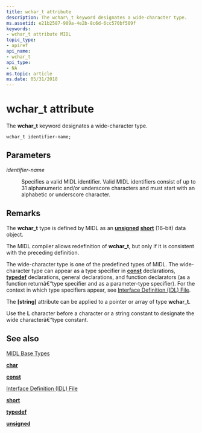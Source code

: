 ```yaml
---
title: wchar_t attribute
description: The wchar\_t keyword designates a wide-character type.
ms.assetid: e21b2587-909a-4e2b-8c6d-6cc570bf509f
keywords:
- wchar_t attribute MIDL
topic_type:
- apiref
api_name:
- wchar_t
api_type:
- NA
ms.topic: article
ms.date: 05/31/2018
---
```


# wchar\_t attribute

The **wchar\_t** keyword designates a wide-character type.

``` syntax
wchar_t identifier-name;
```

## Parameters

<dl> <dt>

*identifier-name* 
</dt> <dd>

Specifies a valid MIDL identifier. Valid MIDL identifiers consist of up to 31 alphanumeric and/or underscore characters and must start with an alphabetic or underscore character.

</dd> </dl>

## Remarks

The **wchar\_t** type is defined by MIDL as an [**unsigned**](unsigned.md) [**short**](short.md) (16-bit) data object.

The MIDL compiler allows redefinition of **wchar\_t**, but only if it is consistent with the preceding definition.

The wide-character type is one of the predefined types of MIDL. The wide-character type can appear as a type specifier in [**const**](const.md) declarations, [**typedef**](typedef.md) declarations, general declarations, and function declarators (as a function returnâ€“type specifier and as a parameter-type specifier). For the context in which type specifiers appear, see [Interface Definition (IDL) File](interface-definition-idl-file.md).

The **\[string\]** attribute can be applied to a pointer or array of type **wchar\_t**.

Use the **L** character before a character or a string constant to designate the wide characterâ€“type constant.

## See also

<dl> <dt>

[MIDL Base Types](midl-base-types.md)
</dt> <dt>

[**char**](char-idl.md)
</dt> <dt>

[**const**](const.md)
</dt> <dt>

[Interface Definition (IDL) File](interface-definition-idl-file.md)
</dt> <dt>

[**short**](short.md)
</dt> <dt>

[**typedef**](typedef.md)
</dt> <dt>

[**unsigned**](unsigned.md)
</dt> </dl>

 

 




